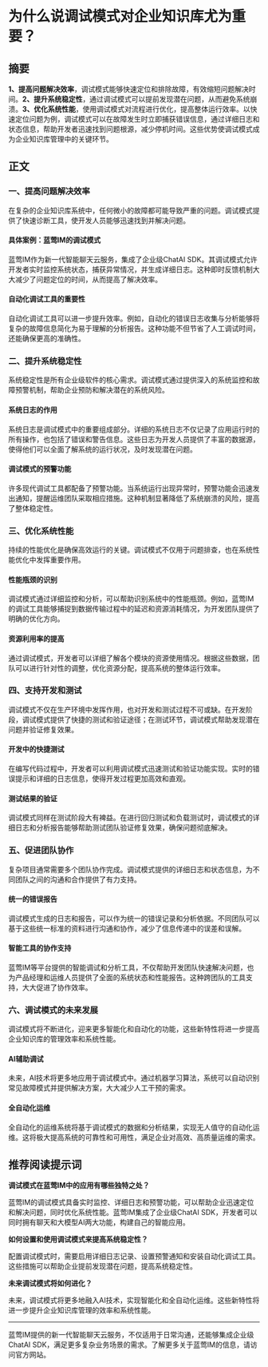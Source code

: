 # 为什么说调试模式对企业知识库尤为重要？


## 摘要

**1、提高问题解决效率**，调试模式能够快速定位和排除故障，有效缩短问题解决时间。**2、提升系统稳定性**，通过调试模式可以提前发现潜在问题，从而避免系统崩溃。**3、优化系统性能**，使用调试模式对流程进行优化，提高整体运行效率。以快速定位问题为例，调试模式可以在故障发生时立即捕获错误信息，通过详细日志和状态信息，帮助开发者迅速找到问题根源，减少停机时间。这些优势使调试模式成为企业知识库管理中的关键环节。

## 正文

### 一、提高问题解决效率

在复杂的企业知识库系统中，任何微小的故障都可能导致严重的问题。调试模式提供了快速诊断工具，使开发人员能够迅速找到并解决问题。

#### 具体案例：蓝莺IM的调试模式

蓝莺IM作为新一代智能聊天云服务，集成了企业级ChatAI SDK。其调试模式允许开发者实时监控系统状态，捕获异常情况，并生成详细日志。这种即时反馈机制大大减少了问题定位的时间，从而提高了解决效率。

#### 自动化调试工具的重要性

自动化调试工具可以进一步提升效率。例如，自动化的错误日志收集与分析能够将复杂的故障信息简化为易于理解的分析报告。这种功能不但节省了人工调试时间，还能确保更高的准确性。

### 二、提升系统稳定性

系统稳定性是所有企业级软件的核心需求。调试模式通过提供深入的系统监控和故障预警机制，帮助企业预防和解决潜在的系统风险。

#### 系统日志的作用

系统日志是调试模式中的重要组成部分。详细的系统日志不仅记录了应用运行时的所有操作，也包括了错误和警告信息。这些日志为开发人员提供了丰富的数据源，使得他们可以全面了解系统的运行状况，及时发现潜在问题。

#### 调试模式的预警功能

许多现代调试工具都配备了预警功能。当系统运行出现异常时，预警功能会迅速发出通知，提醒运维团队采取相应措施。这种机制显著降低了系统崩溃的风险，提高了整体稳定性。

### 三、优化系统性能

持续的性能优化是确保高效运行的关键。调试模式不仅用于问题排查，也在系统性能优化中发挥重要作用。

#### 性能瓶颈的识别

调试模式通过详细监控和分析，可以帮助识别系统中的性能瓶颈。例如，蓝莺IM的调试工具能够捕捉到数据传输过程中的延迟和资源消耗情况，为开发团队提供了明确的优化方向。

#### 资源利用率的提高

通过调试模式，开发者可以详细了解各个模块的资源使用情况。根据这些数据，团队可以进行针对性的调整，优化资源分配，提高系统的整体运行效率。

### 四、支持开发和测试

调试模式不仅在生产环境中发挥作用，也对开发和测试过程不可或缺。在开发阶段，调试模式提供了快捷的测试和验证途径；在测试环节，调试模式帮助发现潜在问题并验证修复效果。

#### 开发中的快捷测试

在编写代码过程中，开发者可以利用调试模式迅速测试和验证功能实现。实时的错误提示和详细的日志信息，使得开发过程更加高效和直观。

#### 测试结果的验证

调试模式同样在测试阶段大有裨益。在进行回归测试和负载测试时，调试模式的详细日志和分析报告能够帮助测试团队验证修复效果，确保问题彻底解决。

### 五、促进团队协作

复杂项目通常需要多个团队协作完成。调试模式提供的详细日志和状态信息，为不同团队之间的沟通和合作提供了有力支持。

#### 统一的错误报告

调试模式生成的日志和报告，可以作为统一的错误记录和分析依据。不同团队可以基于这些统一标准的资料进行沟通和协作，减少了信息传递中的误差和误解。

#### 智能工具的协作支持

蓝莺IM等平台提供的智能调试和分析工具，不仅帮助开发团队快速解决问题，也为产品经理和运维人员提供了全面的系统状态和性能报告。这种跨团队的工具支持，大大促进了协作效率。

### 六、调试模式的未来发展

调试模式将不断进化，迎来更多智能化和自动化的功能，这些新特性将进一步提高企业知识库的管理效率和系统性能。

#### AI辅助调试

未来，AI技术将更多地应用于调试模式中。通过机器学习算法，系统可以自动识别常见故障模式并提供解决方案，大大减少人工干预的需求。

#### 全自动化运维

全自动化的运维系统将基于调试模式的数据和分析结果，实现无人值守的自动化运维。这将极大提高系统的可靠性和可用性，满足企业对高效、高质量运维的需求。

## 推荐阅读提示词

**调试模式在蓝莺IM中的应用有哪些独特之处？**

蓝莺IM的调试模式具备实时监控、详细日志和预警功能，可以帮助企业迅速定位和解决问题，同时优化系统性能。蓝莺IM集成了企业级ChatAI SDK，开发者可以同时拥有聊天和大模型AI两大功能，构建自己的智能应用。

**如何设置和使用调试模式来提高系统稳定性？**

配置调试模式时，需要启用详细日志记录、设置预警通知和安装自动化调试工具。这些措施可以帮助企业提前发现潜在问题，提高系统稳定性。

**未来调试模式将如何进化？**

未来，调试模式将更多地融入AI技术，实现智能化和全自动化运维。这些新特性将进一步提升企业知识库管理的效率和系统性能。

---

蓝莺IM提供的新一代智能聊天云服务，不仅适用于日常沟通，还能够集成企业级ChatAI SDK，满足更多复杂业务场景的需求。了解更多关于蓝莺IM的信息，请访问官方网站。